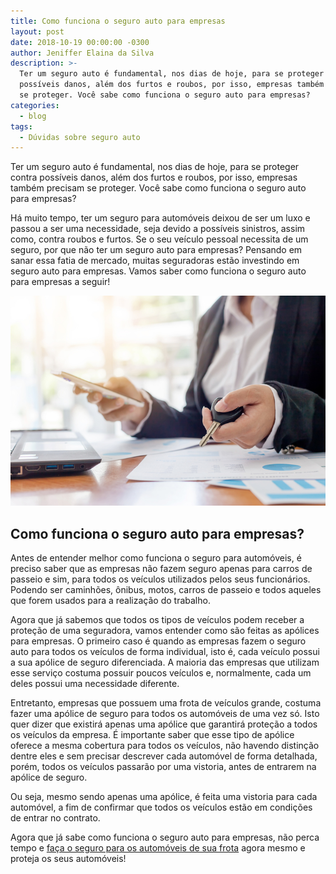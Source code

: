 ```yaml
---
title: Como funciona o seguro auto para empresas
layout: post
date: 2018-10-19 00:00:00 -0300
author: Jeniffer Elaina da Silva
description: >-
  Ter um seguro auto é fundamental, nos dias de hoje, para se proteger contra
  possíveis danos, além dos furtos e roubos, por isso, empresas também precisam
  se proteger. Você sabe como funciona o seguro auto para empresas?
categories:
  - blog
tags:
  - Dúvidas sobre seguro auto
---
```


Ter um seguro auto &eacute; fundamental, nos dias de hoje, para se proteger contra poss&iacute;veis danos, al&eacute;m dos furtos e roubos, por isso, empresas tamb&eacute;m precisam se proteger. Voc&ecirc; sabe como funciona o seguro auto para empresas?

H&aacute; muito tempo, ter um seguro para autom&oacute;veis deixou de ser um luxo e passou a ser uma necessidade, seja devido a poss&iacute;veis sinistros, assim como, contra roubos e furtos. Se o seu ve&iacute;culo pessoal necessita de um seguro, por que n&atilde;o ter um seguro auto para empresas? Pensando em sanar essa fatia de mercado, muitas seguradoras est&atilde;o investindo em seguro auto para empresas. Vamos saber como funciona o seguro auto para empresas a seguir!

![Como funciona o seguro auto para empresas](/uploads/como-funciona-o-seguro-auto-para-empresas.jpg "Como funciona o seguro auto para empresas")

## Como funciona o seguro auto para empresas?

Antes de entender melhor como funciona o seguro para autom&oacute;veis, &eacute; preciso saber que as empresas n&atilde;o fazem seguro apenas para carros de passeio e sim, para todos os ve&iacute;culos utilizados pelos seus funcion&aacute;rios. Podendo ser caminh&otilde;es, &ocirc;nibus, motos, carros de passeio e todos aqueles que forem usados para a realiza&ccedil;&atilde;o do trabalho.

Agora que j&aacute; sabemos que todos os tipos de ve&iacute;culos podem receber a prote&ccedil;&atilde;o de uma seguradora, vamos entender como s&atilde;o feitas as ap&oacute;lices para empresas. O primeiro caso &eacute; quando as empresas fazem o seguro auto para todos os ve&iacute;culos de forma individual, isto &eacute;, cada ve&iacute;culo possui a sua ap&oacute;lice de seguro diferenciada. A maioria das empresas que utilizam esse servi&ccedil;o costuma possuir poucos ve&iacute;culos e, normalmente, cada um deles possui uma necessidade diferente.

Entretanto, empresas que possuem uma frota de ve&iacute;culos grande, costuma fazer uma ap&oacute;lice de seguro para todos os autom&oacute;veis de uma vez s&oacute;. Isto quer dizer que existir&aacute; apenas uma ap&oacute;lice que garantir&aacute; prote&ccedil;&atilde;o a todos os ve&iacute;culos da empresa. &Eacute; importante saber que esse tipo de ap&oacute;lice oferece a mesma cobertura para todos os ve&iacute;culos, n&atilde;o havendo distin&ccedil;&atilde;o dentre eles e sem precisar descrever cada autom&oacute;vel de forma detalhada, por&eacute;m, todos os ve&iacute;culos passar&atilde;o por uma vistoria, antes de entrarem na ap&oacute;lice de seguro.

Ou seja, mesmo sendo apenas uma ap&oacute;lice, &eacute; feita uma vistoria para cada autom&oacute;vel, a fim de confirmar que todos os ve&iacute;culos est&atilde;o em condi&ccedil;&otilde;es de entrar no contrato.

Agora que j&aacute; sabe como funciona o seguro auto para empresas, n&atilde;o perca tempo e [fa&ccedil;a o seguro para os autom&oacute;veis de sua frota](https://www.segurodeautomovel.org/seguro-auto-comercial) agora mesmo e proteja os seus autom&oacute;veis!